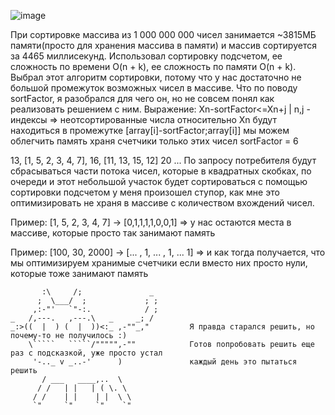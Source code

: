 ![image](https://user-images.githubusercontent.com/89273037/168437590-b6b3ce16-106a-43a1-b60d-60e3aeeef2d9.png)

При сортировке массива из 1 000 000 000 чисел занимается ~3815МБ памяти(просто для хранения массива в памяти) и массив сортируется за 4465 миллисекунд.
Использовал сортировку подсчетом, ее сложность по времени O(n + k), ее сложность по памяти O(n + k).
Выбрал этот алгоритм сортировки, потому что у нас достаточно не большой промежуток возможных чисел в массиве.
Что по поводу sortFactor, я разобрался для чего он, но не совсем понял как реализовать решением с ним.
Выражение: Xn-sortFactor<=Xn+j | n,j - индексы
=> неотсортированные числа относительно Xn будут находиться в промежутке [array[i]-sortFactor;array[i]]
мы можем облегчить память храня счетчики только этих чисел
sortFactor = 6

13, [1, 5, 2, 3, 4, 7], 16, [11, 13, 15, 12] 20 ...
По запросу потребителя будут сбрасываться части потока чисел, которые в квадратных скобках, по очереди и этот 
небольшой участок будет сортироваться с помощью сортировки подсчетом
у меня произошел ступор, как мне это оптимизировать не храня в массиве с количеством вхождений чисел.

Пример: [1, 5, 2, 3, 4, 7] -> [0,1,1,1,1,0,0,1] => у  нас остаются места в массиве, которые просто так занимают память

Пример: [100, 30, 2000] -> [... , 1, ... , 1, ... 1] => и как тогда получается, что мы оптимизируем хранимые счетчики
если вместо них просто нули, которые тоже занимают память
```
       :\     /;               _
      ;  \___/  ;             ; ;
     ,:-"'   `"-:.            / ;
_   /,---.   ,---.\   _     _; /
_:>((  |  ) (  |  ))<:_ ,-""_,"         Я правда старался решить, но почему-то не получилось :)
    \`````   `````/""""",-""            Готов попробовать решить еще раз с подсказкой, уже просто устал
     '-.._ v _..-'      )               каждый день это пытаться решить
       / ___   ____,..  \
      / /   | |   | ( \. \
     / /    | |    | |  \ \
     `"     `"     `"    `"
```
